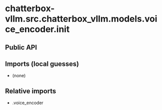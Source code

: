 # chatterbox-vllm.src.chatterbox_vllm.models.voice_encoder.__init__

## Public API


## Imports (local guesses)
- (none)

## Relative imports
- .voice_encoder